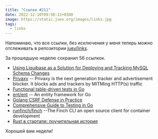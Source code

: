 ```yaml
---
title: "Ссылки #211"
date: 2022-12-10T09:58:11+0300
image: https://static.juev.org/images/links.jpg
tags: 
  - links
---
```


Напоминаю, что все ссылки, без исключения у меня теперь можно отслеживать в
репозитории [juev/links](https://github.com/juev/links).

За прошедшую неделю сохранил 56 ссылкок.

- [Using Liquibase as a Solution for Deploying and Tracking MySQL Schema Changes](https://www.percona.com/blog/using-liquibase-as-a-solution-for-deploying-and-tracking-mysql-schema-changes/)
- [Privaxy](https://github.com/Barre/privaxy) -- Privaxy is the next generation tracker and advertisement blocker. It blocks ads and trackers by MITMing HTTP(s) traffic
- [Functional table-driven tests in Go](https://arslan.io/2022/12/04/functional-table-driven-tests-in-go/)
- [ent/ent](https://github.com/ent/ent) -- An entity framework for Go
- [Golang CSRF Defense in Practice](https://dev.to/llance_24/golang-csrf-defense-in-practice-10k)
- [Comprehensive Guide to Testing in Go](https://blog.jetbrains.com/go/2022/11/22/comprehensive-guide-to-testing-in-go/)
- [runfinch/finch](https://github.com/runfinch/finch) --The Finch CLI an open source client for container development
- [Rust в стартапе: поучительная история](https://habr.com/ru/post/704362/)

Хорошей вам недели!
